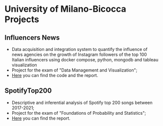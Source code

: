 # University of Milano-Bicocca Projects

## Influencers News
- Data acquisition and integration system to quantify the influence of news agencies on the growth of Instagram followers of the top 100 Italian influencers using docker compose, python, mongodb and tableau visualization
- Project for the exam of "Data Management and Visualization";
- [Here](InfluencersNews/) you can find the code and the report.

## SpotifyTop200
- Descriptive and inferential analysis of Spotify top 200 songs between 2017-2021;
- Project for the exam of "Foundations of Probability and Statistics";
- [Here](SpotifyTop200/) you can find the report.

